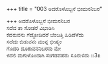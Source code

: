+++
title = "003 ಅದರೊಳೊಬ್ಬನೆ ಭೀಮನನಿಬರ"

+++
ಅದರೊಳೊಬ್ಬನೆ ಭೀಮನನಿಬರ   
ಸದೆವ ತಾ ಸೋತರೆ ವಿಭಾಡಿಸಿ  
ಕೆದರುವನು ಗೆದ್ದೋಡಿದರೆ ಬೆಂಬತ್ತಿ ಹಿಡಿದೆಳೆದು   
ಸದೆದು ಬಿಡುವನು ಮುನ್ನ ಭೀಷ್ಮಂ  
ಗೊದರಿ ದೂರುವನನಿಬರನು ಮೇ  
ಳದಲಿ ಮಗುಳೊಂದಾಗಿ ಸಂಗಡವಹರು ಸೂರುಳಿದು      ॥3॥